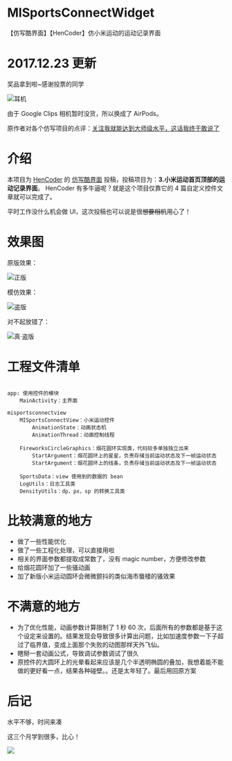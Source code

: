 # MISportsConnectWidget
【仿写酷界面】【HenCoder】仿小米运动的运动记录界面

# 2017.12.23 更新
奖品拿到啦~感谢投票的同学

![耳机](https://raw.githubusercontent.com/SickWorm/MISportsConnectWidget/master/README/airpod.jpg)

由于 Google Clips 相机暂时没货，所以换成了 AirPods。

原作者对各个仿写项目的点评：[关注我就能达到大师级水平，这话我终于敢说了](http://hencoder.com/activity-mock-2)

# 介绍
本项目为 [HenCoder](http://hencoder.com) 的 [仿写酷界面](http://hencoder.com/activity-mock-1/) 投稿，投稿项目为：**3.小米运动首页顶部的运动记录界面**。 HenCoder 有多牛逼呢？就是这个项目仅靠它的 4 篇自定义控件文章就可以完成了。 

平时工作没什么机会做 UI，这次投稿也可以说是很~~想要相机~~用心了！

# 效果图
原版效果：

![正版](https://raw.githubusercontent.com/SickWorm/MISportsConnectWidget/master/README/origin.gif)

模仿效果：

![盗版](https://raw.githubusercontent.com/SickWorm/MISportsConnectWidget/master/README/old.gif)

对不起放错了：

![真·盗版](https://raw.githubusercontent.com/SickWorm/MISportsConnectWidget/master/README/new.gif)

# 工程文件清单

```

app: 使用控件的模块
    MainActivity：主界面

misportsconnectview
    MISportsConnectView：小米运动控件
        AnimationState：动画状态机
        AnimationThread：动画控制线程

    FireworksCircleGraphics：烟花圆环实现类，代码较多单独独立出来
        StartArgument：烟花圆环上的星星，负责存储当前运动状态及下一帧运动状态
        StartArgument：烟花圆环上的线条，负责存储当前运动状态及下一帧运动状态

    SportsData：view 使用到的数据的 bean
    LogUtils：日志工具类
    DensityUtils：dp，px，sp 的转换工具类

```

# 比较满意的地方

* 做了一些性能优化
* 做了一些工程化处理，可以直接用啦
* 相关的界面参数都提取成常数了，没有 magic number，方便修改参数
* 给烟花圆环加了一些骚动画
* 加了新版小米运动圆环会微微颤抖的类似海市蜃楼的骚效果

# 不满意的地方

* 为了优化性能，动画参数计算限制了 1 秒 60 次，后面所有的参数都是基于这个设定来设置的。结果发现会导致很多计算出问题，比如加速度参数一下子超过了临界值，变成上面那个失败的动图那样天外飞仙。
* 瞎掰一套动画公式，导致调试参数调试了很久
* 原控件的大圆环上的光晕看起来应该是几个半透明椭圆的叠加，我想着能不能做的更好看一点，结果各种碰壁。。还是太年轻了。最后用回原方案

# 后记
水平不够，时间来凑

这三个月学到很多，比心！

![](./README/heart.png)

